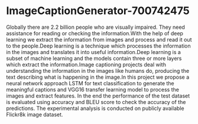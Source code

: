 # ImageCaptionGenerator-700742475

Globally there are 2.2 billion people who are visually
impaired. They need assistance for reading or checking the information.With the help of deep learning we extract the information
from images and process and read it out to the people.Deep
learning is a technique which processes the information in the
images and translates it into useful information.Deep learning is a
subset of machine learning and the models contain three or more
layers which extract the information.Image captioning projects
deal with understanding the information in the images like
humans do, producing the text describing what is happening in
the image.In this project we propose a neural network approach
LSTM for text classification to generate the meaningful captions
and VGG16 transfer learning model to process the images and
extract features. In the end the performance of the test dataset is
evaluated using accuracy and BLEU score to check the accuracy
of the predictions. The experimental analysis is conducted on
publicly available Flickr8k image dataset.


